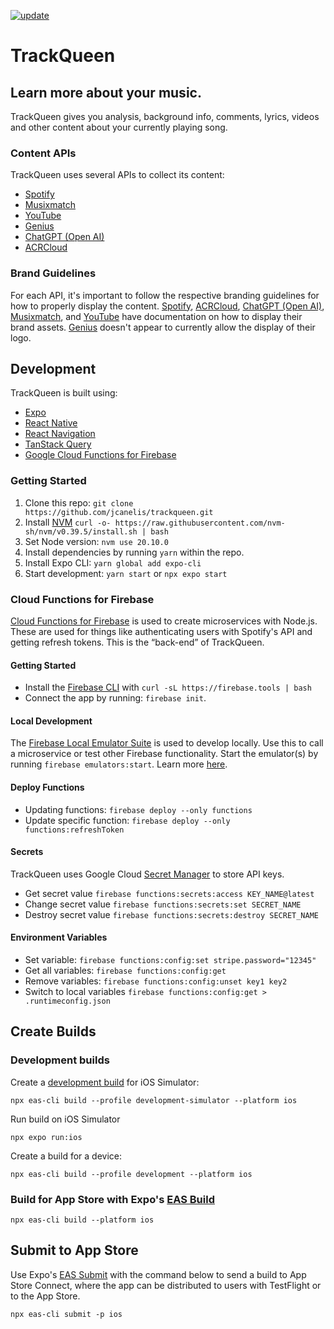 [![update](https://github.com/jcanelis/trackqueen/actions/workflows/update.yml/badge.svg)](https://github.com/jcanelis/trackqueen/actions/workflows/update.yml)

# TrackQueen

## Learn more about your music.

TrackQueen gives you analysis, background info, comments, lyrics, videos and other content about your currently playing song.

### Content APIs

TrackQueen uses several APIs to collect its content:

- [Spotify](https://developer.spotify.com/documentation/web-api/reference/#/)
- [Musixmatch](https://developer.musixmatch.com)
- [YouTube](https://developers.google.com/youtube/v3)
- [Genius](https://docs.genius.com)
- [ChatGPT (Open AI)](https://platform.openai.com/docs/guides/gpt)
- [ACRCloud](https://www.acrcloud.com/music-recognition/)

### Brand Guidelines

For each API, it's important to follow the respective branding guidelines for how to properly display the content. [Spotify](https://developer.spotify.com/documentation/general/design-and-branding/), [ACRCloud](https://docs.acrcloud.com/faq/definition-of-terms#brand-exposure), [ChatGPT (Open AI)](https://openai.com/brand), [Musixmatch](https://about.musixmatch.com/brand-resources), and [YouTube](https://developers.google.com/youtube/terms/branding-guidelines) have documentation on how to display their brand assets. [Genius](https://genius.com/static/terms) doesn't appear to currently allow the display of their logo.

## Development

TrackQueen is built using:

- [Expo](https://expo.io/)
- [React Native](https://facebook.github.io/react-native/)
- [React Navigation](https://reactnavigation.org/)
- [TanStack Query](https://tanstack.com/query/latest/docs/react/overview)
- [Google Cloud Functions for Firebase](https://firebase.google.com/products/functions)

### Getting Started

1. Clone this repo: `git clone https://github.com/jcanelis/trackqueen.git`
2. Install [NVM](https://github.com/nvm-sh/nvm) `curl -o- https://raw.githubusercontent.com/nvm-sh/nvm/v0.39.5/install.sh | bash`
3. Set Node version: `nvm use 20.10.0`
4. Install dependencies by running `yarn` within the repo.
5. Install Expo CLI: `yarn global add expo-cli`
6. Start development: `yarn start` or `npx expo start`

### Cloud Functions for Firebase

[Cloud Functions for Firebase](https://firebase.google.com/docs/functions) is used to create microservices with Node.js. These are used for things like authenticating users with Spotify's API and getting refresh tokens. This is the “back-end” of TrackQueen.

#### Getting Started

- Install the [Firebase CLI](https://firebase.google.com/docs/cli#mac-linux-auto-script) with `curl -sL https://firebase.tools | bash`
- Connect the app by running: `firebase init`.

#### Local Development

The [Firebase Local Emulator Suite](https://firebase.google.com/docs/emulator-suite) is used to develop locally. Use this to call a microservice or test other Firebase functionality. Start the emulator(s) by running `firebase emulators:start`. Learn more [here](https://firebase.google.com/docs/emulator-suite/connect_and_prototype).

#### Deploy Functions

- Updating functions: `firebase deploy --only functions`
- Update specific function: `firebase deploy --only functions:refreshToken`

#### Secrets

TrackQueen uses Google Cloud [Secret Manager](https://cloud.google.com/functions/docs/configuring/secrets) to store API keys.

- Get secret value `firebase functions:secrets:access KEY_NAME@latest`
- Change secret value `firebase functions:secrets:set SECRET_NAME`
- Destroy secret value `firebase functions:secrets:destroy SECRET_NAME`

#### Environment Variables

- Set variable: `firebase functions:config:set stripe.password="12345"`
- Get all variables: `firebase functions:config:get`
- Remove variables: `firebase functions:config:unset key1 key2`
- Switch to local variables `firebase functions:config:get > .runtimeconfig.json`

## Create Builds

### Development builds

Create a [development build](https://docs.expo.dev/develop/development-builds/create-a-build/) for iOS Simulator:

`npx eas-cli build --profile development-simulator --platform ios`

Run build on iOS Simulator

`npx expo run:ios`

Create a build for a device:

`npx eas-cli build --profile development --platform ios`

### Build for App Store with Expo's [EAS Build](https://docs.expo.dev/build/introduction/)

`npx eas-cli build --platform ios`

## Submit to App Store

Use Expo's [EAS Submit](https://docs.expo.dev/submit/ios/) with the command below to send a build to App Store Connect, where the app can be distributed to users with TestFlight or to the App Store.

`npx eas-cli submit -p ios`
